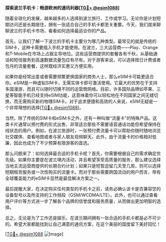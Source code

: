 **探索波兰手机卡：畅游欧洲的通讯利器[[TG💪+ @esim1088](https://t.me/s/esim1088)]**

随着全球化的发展，越来越多的人选择到波兰旅行、工作或学习。无论你是计划短期访问还是长期居住，拥有一张适合自己的手机卡都至关重要。今天，我们就来聊聊波兰的手机卡市场，看看如何选择最适合你的产品。

首先，让我们了解一下波兰的手机卡主要分为哪几种类型。最常见的就是传统的SIM卡，这种卡需要插入手机才能使用。在波兰，三大运营商——Play、Orange和T-Mobile在市场上占据主导地位。这些运营商提供的套餐各有千秋，从基础通话和短信服务到高速数据流量包应有尽有。对于游客来说，可以选择按日计费或者包月的流量套餐，这样既经济实惠又方便实用。

如果你是经常出差或者需要频繁更换国家的商务人士，那么eSIM卡可能更适合你。eSIM是一种虚拟SIM卡，无需实体卡即可激活使用。它最大的优势在于支持多国漫游，而且可以随时切换不同的运营商网络。目前，许多国际品牌如苹果、三星等智能手机已经支持eSIM功能，这意味着你可以轻松地在不同国家之间无缝切换，而无需购买新的物理SIM卡。对于追求便捷和高效的人来说，eSIM无疑是一个非常理想的选择[[TG💪+ @esim1088](https://t.me/s/esim1088)]。

当然，除了传统的SIM卡和eSIM卡之外，还有一种叫做“流量卡”的特殊产品。这类卡片通常以预付费的形式出售，非常适合那些不需要语音通话功能但希望保持在线状态的用户。例如，在波兰旅游时，一张预付费流量卡可以帮助你随时随地浏览社交媒体、查看地图或者与家人朋友视频聊天。此外，由于流量卡的价格相对低廉，因此也成为了不少预算有限游客的首选。

那么问题来了：如何选择最合适的手机卡呢？首先，你需要根据自己的需求确定优先级。如果你主要是在波兰境内活动，并且希望享受高质量的服务，那么建议选择当地主流运营商提供的长期合约计划；如果只是短暂逗留几天至几周，则可以选择短期租赁服务或一次性购买的流量卡。而对于那些需要跨国流动的用户而言，带有全球覆盖能力的eSIM卡显然是最佳解决方案之一。

最后提醒大家，在决定购买任何类型的手机卡之前，请务必确认该卡是否兼容您的设备型号以及所支持的工作频段（GSM/WCDMA/LTE）。此外，也可以通过查看用户评价等方式进一步了解各个品牌的信誉度和服务质量，从而做出更加明智的选择。

总之，无论是为了工作还是娱乐，在波兰期间拥有一张合适的手机卡都是必不可少的。希望大家都能找到让自己满意的通讯方案，在这个美丽的国度留下美好回忆！

[[TG💪+ @esim1088](https://t.me/s/esim1088) ![Image](https://i.postimg.cc/4NQfJmqS/Snipaste-2025-05-13-00-14-12.png)]